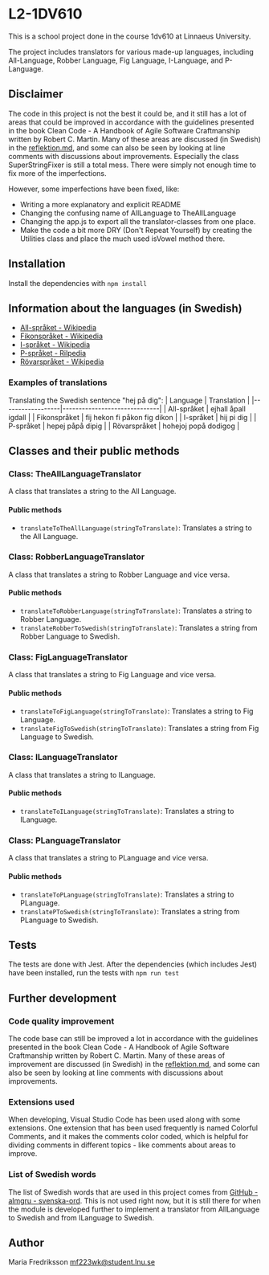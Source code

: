 # L2-1DV610

This is a school project done in the course 1dv610 at Linnaeus University.

The project includes translators for various made-up languages, including All-Language, Robber Language, Fig Language, I-Language, and P-Language.

## Disclaimer
The code in this project is not the best it could be, and it still has a lot of areas that could be improved in accordance with the guidelines presented in the book Clean Code - A Handbook of Agile Software Craftmanship written by Robert C. Martin. Many of these areas are discussed (in Swedish) in the [reflektion.md](./reflektion.md), and some can also be seen by looking at line comments with discussions about improvements. Especially the class SuperStringFixer is still a total mess. There were simply not enough time to fix more of the imperfections.

However, some imperfections have been fixed, like:
* Writing a more explanatory and explicit README
* Changing the confusing name of AllLanguage to TheAllLanguage
* Changing the app.js to export all the translator-classes from one place.
* Make the code a bit more DRY (Don't Repeat Yourself) by creating the Utilities class and place the much used isVowel method there.

## Installation
Install the dependencies with `npm install`

## Information about the languages (in Swedish)
- [All-språket - Wikipedia](https://sv.wikipedia.org/wiki/Allspr%C3%A5ket)
- [Fikonspråket - Wikipedia](https://sv.wikipedia.org/wiki/Fikonspr%C3%A5ket)
- [I-språket - Wikipedia](https://sv.wikipedia.org/wiki/I-spr%C3%A5ket)
- [P-språket - Rilpedia](https://sv.rilpedia.org/wiki/P-spr%C3%A5ket)
- [Rövarspråket - Wikipedia](https://sv.wikipedia.org/wiki/R%C3%B6varspr%C3%A5ket)

### Examples of translations

Translating the Swedish sentence "hej på dig":
| Language         | Translation                  |
|------------------|------------------------------|
| All-språket      | ejhall åpall igdall         |
| Fikonspråket     | fij hekon fi påkon fig dikon |
| I-språket        | hij pi dig                   |
| P-språket        | hepej påpå dipig            |
| Rövarspråket     | hohejoj popå dodigog         |


## Classes and their public methods

### Class: TheAllLanguageTranslator
A class that translates a string to the All Language.

#### Public methods
* `translateToTheAllLanguage(stringToTranslate)`: Translates a string to the All Language.

### Class: RobberLanguageTranslator
A class that translates a string to Robber Language and vice versa.

#### Public methods
* `translateToRobberLanguage(stringToTranslate)`: Translates a string to Robber Language.
* `translateRobberToSwedish(stringToTranslate)`: Translates a string from Robber Language to Swedish.

### Class: FigLanguageTranslator
A class that translates a string to Fig Language and vice versa.

#### Public methods
* `translateToFigLanguage(stringToTranslate)`: Translates a string to Fig Language.
* `translateFigToSwedish(stringToTranslate)`: Translates a string from Fig Language to Swedish.

### Class: ILanguageTranslator
A class that translates a string to ILanguage.

#### Public methods
* `translateToILanguage(stringToTranslate)`: Translates a string to ILanguage.

### Class: PLanguageTranslator
A class that translates a string to PLanguage and vice versa.

#### Public methods
* `translateToPLanguage(stringToTranslate)`: Translates a string to PLanguage.
* `translatePToSwedish(stringToTranslate)`: Translates a string from PLanguage to Swedish.

## Tests
The tests are done with Jest. After the dependencies (which includes Jest) have been installed, run the tests with `npm run test`

## Further development

### Code quality improvement
The code base can still be improved a lot in accordance with the guidelines presented in the book Clean Code - A Handbook of Agile Software Craftmanship written by Robert C. Martin. Many of these areas of improvement are discussed (in Swedish) in the [reflektion.md](./reflektion.md), and some can also be seen by looking at line comments with discussions about improvements.

### Extensions used
When developing, Visual Studio Code has been used along with some extensions. One extension that has been used frequently is named Colorful Comments, and it makes the comments color coded, which is helpful for dividing comments in different topics - like comments about areas to improve.

### List of Swedish words
The list of Swedish words that are used in this project comes from [GitHub - almgru - svenska-ord](https://github.com/almgru/svenska-ord.txt). This is not used right now, but it is still there for when the module is developed further to implement a translator from AllLanguage to Swedish and from ILanguage to Swedish.

## Author 
Maria Fredriksson <mf223wk@student.lnu.se>